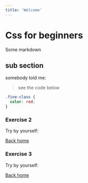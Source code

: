 ```yaml
---
title: 'Welcome'
---
```


# Css for beginners

Some markdown

## sub section

somebody told me:

> see the code below

```css
.fine-class {
  color: red;
}
```

### Exercise 2

Try by yourself:

<Editor name="example-dupa-1" />

[Back home](/)

### Exercise 3

Try by yourself:

<Editor name="example-dupa-1" />

[Back home](/)
